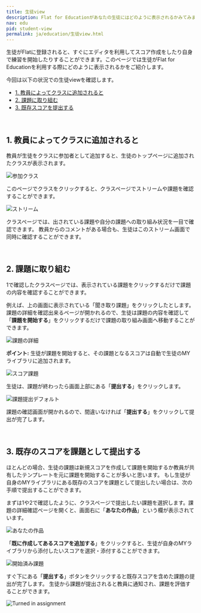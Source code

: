 ```yaml
---
title: 生徒view
description: Flat for Educationがあなたの生徒にはどのように表示されるかみてみましょう。
nav: edu
pid: student-view
permalink: ja/education/生徒view.html
---
```


生徒がFlatに登録されると、すぐにエディタを利用してスコア作成をしたり自身で練習を開始したりすることができます。このページでは生徒がFlat for Educationを利用する際にどのように表示されるかをご紹介します。

今回は以下の状況での生徒viewを確認します。

* [1. 教員によってクラスに追加されると](#1-教員によってクラスに追加されると)
* [2. 課題に取り組む](#2-課題に取り組む)
* [3. 既存スコアを提出する](#3-既存のスコアを課題として提出する)

<br>


## 1. 教員によってクラスに追加されると

教員が生徒をクラスに参加者として追加すると、生徒のトップページに追加されたクラスが表示されます。

![参加クラス](/help/assets/img/edu-ja/class-student-list.png)

このページでクラスをクリックすると、クラスページでストリームや課題を確認することができます。

![ストリーム](/help/assets/img/edu-ja/class-student-stream.png)

クラスページでは、出されている課題や自分の課題への取り組み状況を一目で確認できます。
教員からのコメントがある場合も、生徒はこのストリーム画面で同時に確認することができます。

<br>


## 2. 課題に取り組む

1で確認したクラスページでは、表示されている課題をクリックするだけで課題の内容を確認することができます。

例えば、上の画面に表示されている「聞き取り課題」をクリックしたとします。
課題の詳細を確認出来るページが開かれるので、生徒は課題の内容を確認して「**課題を開始する**」をクリックするだけで課題の取り組み画面へ移動することができます。

![課題の詳細](/help/assets/img/edu-ja/class-student-assignment-view.png)

**ポイント:** 生徒が課題を開始すると、その課題となるスコアは自動で生徒のMYライブラリに追加されます。

![スコア課題](/help/assets/img/edu-ja/class-student-editor-template.png)

生徒は、課題が終わったら画面上部にある「**提出する**」をクリックします。

![課題提出デフォルト](/help/assets/img/edu-ja/class-student-editor-turnin-default.png)

課題の確認画面が開かれるので、間違いなければ「**提出する**」をクリックして提出が完了します。

<br>



## 3. 既存のスコアを課題として提出する

ほとんどの場合、生徒の課題は新規スコアを作成して課題を開始するか教員が共有したテンプレートを元に課題を開始することが多いと思います。
もし生徒が自身のMYライブラリにある既存のスコアを課題として提出したい場合は、次の手順で提出することができます。

まずは1や2で確認したように、クラスページで提出したい課題を選択します。課題の詳細確認ページを開くと、画面右に「**あなたの作品**」という欄が表示されています。


![あなたの作品](/help/assets/img/edu-ja/class-student-your-work-template-default.png)

「**既に作成してあるスコアを追加する**」をクリックすると、生徒が自身のMYライブラリから添付したいスコアを選択・添付することができます。

![開始済み課題](/help/assets/img/edu-ja/class-student-your-work-template-started.png)

すぐ下にある「**提出する**」ボタンをクリックすると既存スコアを含めた課題の提出が完了します。
生徒から課題が提出されると教員に通知され、課題を評価することができます。

![Turned in assignment](/help/assets/img/edu-ja/class-student-your-work-template-turned-in.png)

